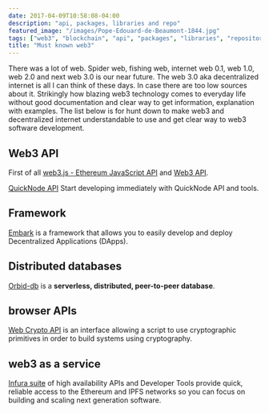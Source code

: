 ```yaml
---
date: 2017-04-09T10:58:08-04:00
description: "api, packages, libraries and repo"
featured_image: "/images/Pope-Edouard-de-Beaumont-1844.jpg"
tags: ["web3", "blockchain", "api", "packages", "libraries", "repositories"]
title: "Must known web3"
---
```


There was a lot of web. Spider web, fishing web, internet web 0.1, web 1.0, web 2.0 and next web 3.0 is our near future. The web 3.0 aka decentralized internet is all I can think of these days. In case there are too low sources about it. Strikingly how blazing web3 technology comes to everyday life without good documentation and clear way to get information, explanation with examples. The list below is for hunt down to make web3 and decentralized internet understandable to use and get clear way to web3 software development.

## Web3 API

First of all [web3.js - Ethereum JavaScript API](https://web3js.readthedocs.io/en/latest/) and [Web3 API](https://web3py.readthedocs.io/en/stable/web3.main.html).

[QuickNode API](https://www.quicknode.com/) Start developing immediately with QuickNode API and tools.

## Framework

[Embark](https://github.com/embarklabs/embark) is a framework that allows you to easily develop and deploy Decentralized Applications (DApps).

## Distributed databases

[Orbid-db](https://github.com/orbitdb/orbit-db) is a **serverless, distributed, peer-to-peer database**.

## browser APIs

[Web Crypto API](https://developer.mozilla.org/en-US/docs/Web/API/Web_Crypto_API) is an interface allowing a script to use cryptographic primitives in order to build systems using cryptography.

## web3 as a service

[Infura suite](https://infura.io/) of high availability APIs and Developer Tools provide quick, reliable access to the Ethereum and IPFS networks so you can focus on building and scaling next generation software.